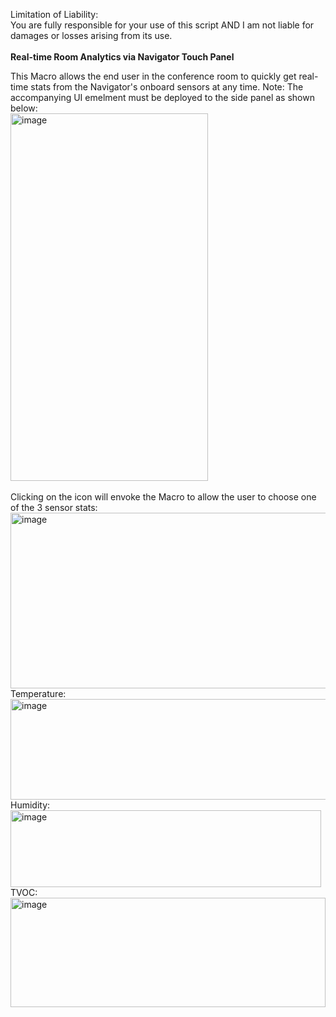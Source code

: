 Limitation of Liability: <br>
You are fully responsible for your use of this script AND I am not liable for damages or losses arising from its use.<br>
<br>
<b>Real-time Room Analytics via Navigator Touch Panel<p></b>
This Macro allows the end user in the conference room to quickly get real-time stats from the Navigator's onboard sensors at any time. Note: The accompanying UI emelment must be deployed to the side panel as shown below:<br>
<img width="316" height="588" alt="image" src="https://github.com/user-attachments/assets/c97c53d1-5b99-454d-b98e-d249e1c76795" /><br>
<br>
Clicking on the icon will envoke the Macro to allow the user to choose one of the 3 sensor stats:<br>
<img width="516" height="281" alt="image" src="https://github.com/user-attachments/assets/cbdf60c4-7ae8-4208-b2c5-ebe4fcd211d7" /><br>
Temperature:<br>
<img width="568" height="161" alt="image" src="https://github.com/user-attachments/assets/54364466-21e7-48e8-9962-3a86db57775f" /><br>
Humidity:<br>
<img width="497" height="123" alt="image" src="https://github.com/user-attachments/assets/13c74e3c-1fab-473c-ad8b-b4020f2a5d3a" /><br>
TVOC:<br>
<img width="504" height="175" alt="image" src="https://github.com/user-attachments/assets/e9232b28-ea0d-4417-a664-1ea41163237e" /><br>

